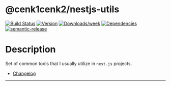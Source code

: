 # @cenk1cenk2/nestjs-utils

[![Build Status](https://drone.kilic.dev/api/badges/cenk1cenk2/nestjs-tools/status.svg)](https://drone.kilic.dev/cenk1cenk2/nestjs-tools) [![Version](https://img.shields.io/npm/v/cenk1cenk2/nestjs-utils.svg)](https://npmjs.org/package/cenk1cenk2/nestjs-utils) [![Downloads/week](https://img.shields.io/npm/dw/cenk1cenk2/nestjs-utils.svg)](https://npmjs.org/package/cenk1cenk2/nestjs-utils) [![Dependencies](https://img.shields.io/librariesio/release/npm/cenk1cenk2/nestjs-utils)](https://npmjs.org/package/cenk1cenk2/nestjs-utils) [![semantic-release](https://img.shields.io/badge/%20%20%F0%9F%93%A6%F0%9F%9A%80-semantic--release-e10079.svg)](https://github.com/semantic-release/semantic-release)

# Description

Set of common tools that I usually utilize in `nest.js` projects.

- [Changelog](./CHANGELOG.md)

<!-- toc -->

<!-- tocstop -->

---
